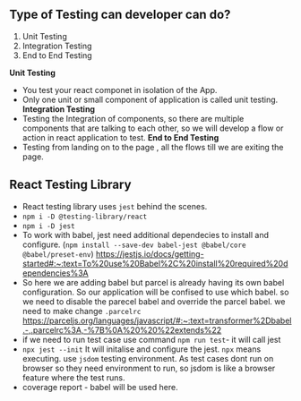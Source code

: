 
## Type of Testing can developer can do?
1. Unit Testing
2. Integration Testing
3. End to End Testing

**Unit Testing**
- You test your react componet in isolation of the App.
- Only one unit or small component of application is called unit testing.
**Integration Testing**
- Testing the Integration of components, so there are multiple components that are talking to each other, so we will develop a flow or action in react application to test.
**End to End Testing**
- Testing from landing on to the page , all the flows till we are exiting the page.

## React Testing Library
- React testing library uses `jest` behind the scenes.
- `npm i -D @testing-library/react`
- `npm i -D jest`
- To work with babel, jest need additional dependecies to install and configure. (`npm install --save-dev babel-jest @babel/core @babel/preset-env`) https://jestjs.io/docs/getting-started#:~:text=To%20use%20Babel%2C%20install%20required%20dependencies%3A
- So here we are adding babel but parcel is already having its own babel configuration. So our application will be confised to use which babel. so we need to disable the parecel babel and override the parcel babel. we need to make change `.parcelrc` https://parceljs.org/languages/javascript/#:~:text=transformer%2Dbabel.-,.parcelrc%3A,-%7B%0A%20%20%22extends%22
- if we need to run test case use command `npm run test`- it will call jest
- `npx jest --init` It will initalise and configure the jest. `npx` means executing. use `jsdom` testing environment. As test cases dont run on browser so they need environment to run, so jsdom is like a browser feature where the test runs.
- coverage report - babel will be used here.

